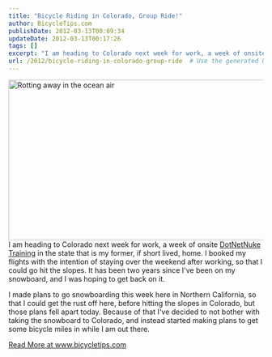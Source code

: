 ```yaml
---
title: "Bicycle Riding in Colorado, Group Ride!"
author: BicycleTips.com
publishDate: 2012-03-13T00:09:34
updateDate: 2012-03-13T00:17:26
tags: []
excerpt: "I am heading to Colorado next week for work, a week of onsite DotNetNuke Training in the state that is my former, if short lived, home. I booked my flights with the intention of staying over the weekend after working, so that I could go hit the slopes. It has been two years since I've been on my snowboard, and I was hoping to get back on it. I made plans to go snowboarding this week here in Northern California, so that I could get the rust off here, before hitting the slopes in Colorado, but those plans fell apart today. Because of that I've decided to not bother with taking the snowboard to Colorado, and instead started making plans to get some bicycle miles in while I am out there."
url: /2012/bicycle-riding-in-colorado-group-ride  # Use the generated URL with year
---
```

<p><a href="https://www.flickr.com/photos/chammond/6975225251/" title="Rotting away in the ocean air by chrishammond, on Flickr"><img src="https://www.bicycletips.com/portals/18/content/3-12-12-rusty.jpg" width="705" height="317" alt="Rotting away in the ocean air" id="BigPhoto" /></a>I am heading to Colorado next week for work, a week of onsite <a href="https://bit.ly/DnnTraining" target="_blank">DotNetNuke Training</a> in the state that is my former, if short lived, home. I booked my flights with the intention of staying over the weekend after working, so that I could go hit the slopes. It has been two years since I've been on my snowboard, and I was hoping to get back on it.</p> <p>I made plans to go snowboarding this week here in Northern California, so that I could get the rust off here, before hitting the slopes in Colorado, but those plans fell apart today. Because of that I've decided to not bother with taking the snowboard to Colorado, and instead started making plans to get some bicycle miles in while I am out there.</p> <a href="https://www.bicycletips.com/tips/aid/24">Read More at www.bicycletips.com</a>
